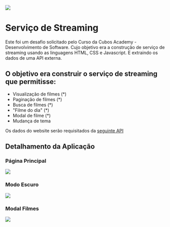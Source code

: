 ![](https://i.imgur.com/xG74tOh.png)

# Serviço de Streaming

Este foi um desafio solicitado pelo Curso da Cubos Academy - Desenvolvimento de Software. Cujo objetivo era a construção de serviço de streaming usando as linguagens HTML, CSS e Javascript. E extraindo os dados de uma API externa.

## O objetivo era construir o serviço de streaming que permitisse:

- Visualização de filmes (*)
- Paginação de filmes (*)
- Busca de filmes (*)
- "Filme do dia" (*)
- Modal de filme (*)
- Mudança de tema

Os dados do website serão requisitados da [seguinte API](https://tmdb-proxy.cubos-academy.workers.dev/3/)


## Detalhamento da Aplicação

### Página Principal

![](https://i.imgur.com/9adDaUq.png)

### Modo Escuro

![](https://i.imgur.com/C8fq3H5.png)

### Modal Filmes

![](https://i.imgur.com/BHRNMds.png)
